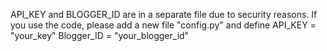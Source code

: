 API_KEY and BLOGGER_ID are in a separate file due to security reasons.
If you use the code, please add a new file "config.py" and define 
  API_KEY = "your_key"
  Blogger_ID = "your_blogger_id"
